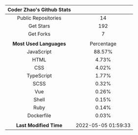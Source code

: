 | **Coder Zhao's Github Stats** | |
|:-:|:-:|
| Public Repositories | 14 |
| Get Stars | 192 |
| Get Forks | 7 |
| | |
| **Most Used Languages** | Percentage |
| JavaScript | 88.57% |
| HTML | 4.73% |
| CSS | 4.02% |
| TypeScript | 1.77% |
| SCSS | 0.32% |
| Vue | 0.26% |
| Shell | 0.15% |
| Ruby | 0.14% |
| Dockerfile | 0.03% |
| | |
| **Last Modified Time** | 2022-05-05 01:59:33 |